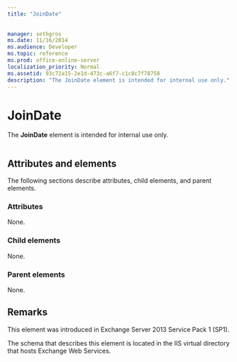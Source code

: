 ```yaml
---
title: "JoinDate"
 
 
manager: sethgros
ms.date: 11/16/2014
ms.audience: Developer
ms.topic: reference
ms.prod: office-online-server
localization_priority: Normal
ms.assetid: 93c72a15-2e1d-473c-a6f7-c1c8c7f78758
description: "The JoinDate element is intended for internal use only."
---
```


# JoinDate

The **JoinDate** element is intended for internal use only. 
  
```

```

## Attributes and elements

The following sections describe attributes, child elements, and parent elements.
  
### Attributes

None.
  
### Child elements

None.
  
### Parent elements

None.
  
## Remarks

This element was introduced in Exchange Server 2013 Service Pack 1 (SP1).
  
The schema that describes this element is located in the IIS virtual directory that hosts Exchange Web Services.
  

